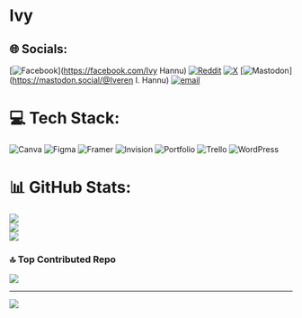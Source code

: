 # Ivy

## 🌐 Socials:
[![Facebook](https://img.shields.io/badge/Facebook-%231877F2.svg?logo=Facebook&logoColor=white)](https://facebook.com/Ivy Hannu) [![Reddit](https://img.shields.io/badge/Reddit-%23FF4500.svg?logo=Reddit&logoColor=white)](https://reddit.com/user/u/tuella28) [![X](https://img.shields.io/badge/X-black.svg?logo=X&logoColor=white)](https://x.com/@ihannu28) [![Mastodon](https://img.shields.io/badge/-MASTODON-%232B90D9?logo=mastodon&logoColor=white)](https://mastodon.social/@Iveren I. Hannu) [![email](https://img.shields.io/badge/Email-D14836?logo=gmail&logoColor=white)](mailto:ivy.hannu@gmail.com) 

# 💻 Tech Stack:
![Canva](https://img.shields.io/badge/Canva-%2300C4CC.svg?style=for-the-badge&logo=Canva&logoColor=white) ![Figma](https://img.shields.io/badge/figma-%23F24E1E.svg?style=for-the-badge&logo=figma&logoColor=white) ![Framer](https://img.shields.io/badge/Framer-black?style=for-the-badge&logo=framer&logoColor=blue) ![Invision](https://img.shields.io/badge/invision-FF3366?style=for-the-badge&logo=invision&logoColor=white) ![Portfolio](https://img.shields.io/badge/Portfolio-%23000000.svg?style=for-the-badge&logo=firefox&logoColor=#FF7139) ![Trello](https://img.shields.io/badge/Trello-%23026AA7.svg?style=for-the-badge&logo=Trello&logoColor=white) ![WordPress](https://img.shields.io/badge/WordPress-%23117AC9.svg?style=for-the-badge&logo=WordPress&logoColor=white)
# 📊 GitHub Stats:
![](https://github-readme-stats.vercel.app/api?username=IvyHannu&theme=midnight-purple&hide_border=false&include_all_commits=true&count_private=false)<br/>
![](https://nirzak-streak-stats.vercel.app/?user=IvyHannu&theme=midnight-purple&hide_border=false)<br/>
![](https://github-readme-stats.vercel.app/api/top-langs/?username=IvyHannu&theme=midnight-purple&hide_border=false&include_all_commits=true&count_private=false&layout=compact)

### 🔝 Top Contributed Repo
![](https://github-contributor-stats.vercel.app/api?username=IvyHannu&limit=5&theme=midnight-purple&combine_all_yearly_contributions=true)

---
[![](https://visitcount.itsvg.in/api?id=IvyHannu&icon=0&color=9)](https://visitcount.itsvg.in)

<!-- Proudly created with GPRM ( https://gprm.itsvg.in ) -->
